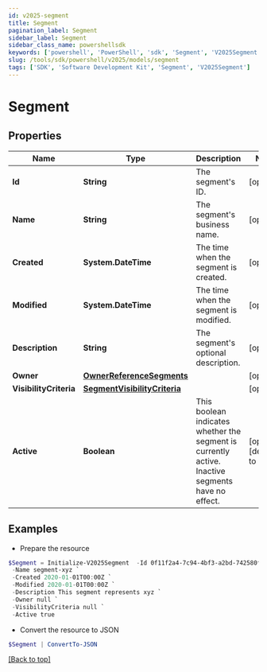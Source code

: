 ```yaml
---
id: v2025-segment
title: Segment
pagination_label: Segment
sidebar_label: Segment
sidebar_class_name: powershellsdk
keywords: ['powershell', 'PowerShell', 'sdk', 'Segment', 'V2025Segment']
slug: /tools/sdk/powershell/v2025/models/segment
tags: ['SDK', 'Software Development Kit', 'Segment', 'V2025Segment']
---
```


# Segment

## Properties

| Name | Type | Description | Notes |
| --- | --- | --- | --- |
| **Id** | **String** | The segment's ID. | [optional] |
| **Name** | **String** | The segment's business name. | [optional] |
| **Created** | **System.DateTime** | The time when the segment is created. | [optional] |
| **Modified** | **System.DateTime** | The time when the segment is modified. | [optional] |
| **Description** | **String** | The segment's optional description. | [optional] |
| **Owner** | [**OwnerReferenceSegments**](owner-reference-segments) |  | [optional] |
| **VisibilityCriteria** | [**SegmentVisibilityCriteria**](segment-visibility-criteria) |  | [optional] |
| **Active** | **Boolean** | This boolean indicates whether the segment is currently active. Inactive segments have no effect. | [optional] [default to $false] |

## Examples

- Prepare the resource

```powershell
$Segment = Initialize-V2025Segment  -Id 0f11f2a4-7c94-4bf3-a2bd-742580fe3bde `
 -Name segment-xyz `
 -Created 2020-01-01T00:00Z `
 -Modified 2020-01-01T00:00Z `
 -Description This segment represents xyz `
 -Owner null `
 -VisibilityCriteria null `
 -Active true
```

- Convert the resource to JSON

```powershell
$Segment | ConvertTo-JSON
```

[[Back to top]](#)
